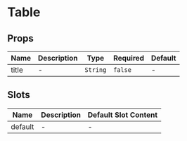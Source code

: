 # Table

## Props

<!-- @vuese:Table:props:start -->
|Name|Description|Type|Required|Default|
|---|---|---|---|---|
|title|-|`String`|`false`|-|

<!-- @vuese:Table:props:end -->


## Slots

<!-- @vuese:Table:slots:start -->
|Name|Description|Default Slot Content|
|---|---|---|
|default|-|-|

<!-- @vuese:Table:slots:end -->


